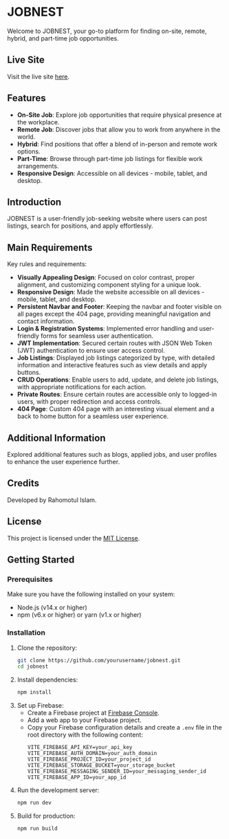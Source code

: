 # JOBNEST

Welcome to JOBNEST, your go-to platform for finding on-site, remote, hybrid, and part-time job opportunities.

## Live Site
Visit the live site [here](https://jobnestbd.web.app/).

## Features
- **On-Site Job**: Explore job opportunities that require physical presence at the workplace.
- **Remote Job**: Discover jobs that allow you to work from anywhere in the world.
- **Hybrid**: Find positions that offer a blend of in-person and remote work options.
- **Part-Time**: Browse through part-time job listings for flexible work arrangements.
- **Responsive Design**: Accessible on all devices - mobile, tablet, and desktop.

## Introduction
JOBNEST is a user-friendly job-seeking website where users can post listings, search for positions, and apply effortlessly.

## Main Requirements
Key rules and requirements:
- **Visually Appealing Design**: Focused on color contrast, proper alignment, and customizing component styling for a unique look.
- **Responsive Design**: Made the website accessible on all devices - mobile, tablet, and desktop.
- **Persistent Navbar and Footer**: Keeping the navbar and footer visible on all pages except the 404 page, providing meaningful navigation and contact information.
- **Login & Registration Systems**: Implemented error handling and user-friendly forms for seamless user authentication.
- **JWT Implementation**: Secured certain routes with JSON Web Token (JWT) authentication to ensure user access control.
- **Job Listings**: Displayed job listings categorized by type, with detailed information and interactive features such as view details and apply buttons.
- **CRUD Operations**: Enable users to add, update, and delete job listings, with appropriate notifications for each action.
- **Private Routes**: Ensure certain routes are accessible only to logged-in users, with proper redirection and access controls.
- **404 Page**: Custom 404 page with an interesting visual element and a back to home button for a seamless user experience.

## Additional Information
Explored additional features such as blogs, applied jobs, and user profiles to enhance the user experience further.

## Credits
Developed by Rahomotul Islam.

## License
This project is licensed under the [MIT License](LICENSE).

## Getting Started

### Prerequisites

Make sure you have the following installed on your system:
- Node.js (v14.x or higher)
- npm (v6.x or higher) or yarn (v1.x or higher)

### Installation

1. Clone the repository:
   ```bash
   git clone https://github.com/yourusername/jobnest.git
   cd jobnest
2. Install dependencies:
   ```bash
   npm install
3. Set up Firebase:
   - Create a Firebase project at [Firebase Console](https://console.firebase.google.com/).
   - Add a web app to your Firebase project.
   - Copy your Firebase configuration details and create a `.env` file in the root directory with the following content:
     ```plaintext
     VITE_FIREBASE_API_KEY=your_api_key
     VITE_FIREBASE_AUTH_DOMAIN=your_auth_domain
     VITE_FIREBASE_PROJECT_ID=your_project_id
     VITE_FIREBASE_STORAGE_BUCKET=your_storage_bucket
     VITE_FIREBASE_MESSAGING_SENDER_ID=your_messaging_sender_id
     VITE_FIREBASE_APP_ID=your_app_id
     ```
4. Run the development server:
   ```bash
   npm run dev
5. Build for production:
   ```bash
   npm run build
